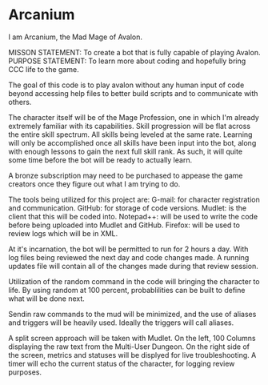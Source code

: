 # Arcanium

I am Arcanium, the Mad Mage of Avalon.

MISSON STATEMENT: To create a bot that is fully capable of playing Avalon.
PURPOSE STATEMENT: To learn more about coding and hopefully bring CCC life to the game.

The goal of this code is to play avalon without any human input of code beyond accessing help files 
to better build scripts and to communicate with others.

The character itself will be of the Mage Profession, one in which I'm already extremely familiar 
with its capabilities.  Skill progression will be flat across the entire skill spectrum.  All skills
being leveled at the same rate.  Learning will only be accomplished once all skills have been
input into the bot, along with enough lessons to gain the next full skill rank.  As such, it will 
quite some time before the bot will be ready to actually learn.

A bronze subscription may need to be purchased to appease the game creators once they figure out
what I am trying to do.  

The tools being utilized for this project are:
G-mail: for character registration and communication.
GitHub: for storage of code versions.
Mudlet: is the client that this will be coded into.
Notepad++: will be used to write the code before being uploaded into Mudlet and GitHub.
Firefox: will be used to review logs which will be in XML.

At it's incarnation, the bot will be permitted to run for 2 hours a day.  With log files being
reviewed the next day and code changes made.  A running updates file will contain all of the changes
made during that review session.

Utilization of the random command in the code will bringing the character to life.  By using random 
at 100 percent, probablilities can be built to define what will be done next.

Sendin raw commands to the mud will be minimized, and the use of aliases and triggers will be 
heavily used.  Ideally the triggers will call aliases.

A split screen approach will be taken with Mudlet.  On the left, 100 Columns displaying the raw text
from the Multi-User Dungeon. On the right side of the screen, metrics and statuses will be displyed 
for live troubleshooting.  A timer will echo the current status of the character, for logging
review purposes.
